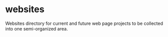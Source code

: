 # websites

Websites directory for current and future web page projects 
to be collected into one semi-organized area.
